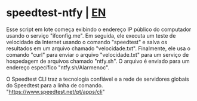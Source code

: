 # speedtest-ntfy | [EN](english-readme.md)
Esse script em lote começa exibindo o endereço IP público do computador usando o serviço "ifconfig.me". Em seguida, ele executa um teste de velocidade da Internet usando o comando "speedtest" e salva os resultados em um arquivo chamado "velocidade.txt". Finalmente, ele usa o comando "curl" para enviar o arquivo "velocidade.txt" para um serviço de hospedagem de arquivos chamado "ntfy.sh". O arquivo é enviado para um endereço específico "ntfy.sh/Alarmenoc".

O Speedtest CLI traz a tecnologia confiável e a rede de servidores globais do Speedtest para a linha de comando. 
"https://www.speedtest.net/pt/apps/cli"
